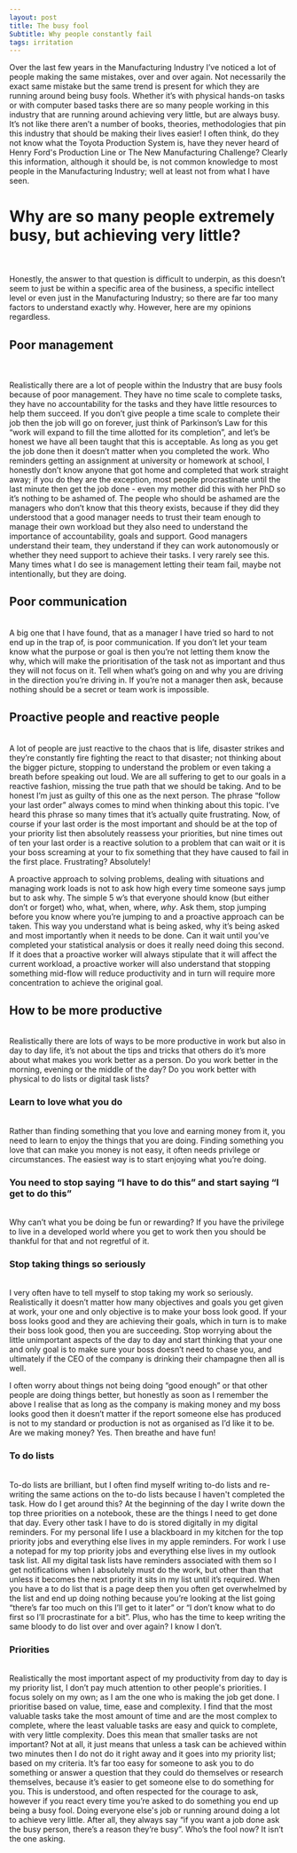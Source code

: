 ```yaml
---
layout: post
title: The busy fool
Subtitle: Why people constantly fail
tags: irritation
---
```


Over the last few years in the Manufacturing Industry I’ve noticed a lot of people making the same mistakes, over and over again. Not necessarily the exact same mistake but the same trend is present for which they are running around being busy fools. Whether it’s with physical hands-on tasks or with computer based tasks there are so many people working in this industry that are running around achieving very little, but are always busy. It’s not like there aren’t a number of books, theories, methodologies that pin this industry that should be making their lives easier! I often think, do they not know what the Toyota Production System is, have they never heard of Henry Ford's Production Line or The New Manufacturing Challenge? Clearly this information, although it should be, is not common knowledge to most people in the Manufacturing Industry; well at least not from what I have seen. 

<h1>Why are so many people extremely busy, but achieving very little?</h1><br>
<br>
Honestly, the answer to that question is difficult to underpin, as this doesn’t seem to just be within a specific area of the business, a specific intellect level or even just in the Manufacturing Industry; so there are far too many factors to understand exactly why. However, here are my opinions regardless.
<br>
<h2>Poor management</h2><br>
<br>
Realistically there are a lot of people within the Industry that are busy fools because of poor management. They have no time scale to complete tasks, they have no accountability for the tasks and they have little resources to help them succeed. If you don’t give people a time scale to complete their job then the job will go on forever, just think of Parkinson’s Law for this “work will expand to fill the time allotted for its completion”, and let’s be honest we have all been taught that this is acceptable. As long as you get the job done then it doesn’t matter when you completed the work. Who reminders getting an assignment at university or homework at school, I honestly don’t know anyone that got home and completed that work straight away; if you do they are the exception, most people procrastinate until the last minute then get the job done - even my mother did this with her PhD so it’s nothing to be ashamed of. The people who should be ashamed are the managers who don’t know that this theory exists, because if they did they understood that a good manager needs to trust their team enough to manage their own workload but they also need to understand the importance of accountability, goals and support. Good managers understand their team, they understand if they can work autonomously or whether they need support to achieve their tasks. I very rarely see this. Many times what I do see is management letting their team fail, maybe not intentionally, but they are doing. 
<br>
<h2>Poor communication</h2>
<br>
A big one that I have found, that as a manager I have tried so hard to not end up in the trap of, is poor communication. If you don’t let your team know what the purpose or goal is then you’re not letting them know the why, which will make the prioritisation of the task not as important and thus they will not focus on it. Tell when what’s going on and why you are driving in the direction you’re driving in. If you’re not a manager then ask, because nothing should be a secret or team work is impossible. 
<br>
<h2>Proactive people and reactive people</h2>
<br>
A lot of people are just reactive to the chaos that is life, disaster strikes and they’re constantly fire fighting the react to that disaster; not thinking about the bigger picture, stopping to understand the problem or even taking a breath before speaking out loud. We are all suffering to get to our goals in a reactive fashion, missing the true path that we should be taking. And to be honest I’m just as guilty of this one as the next person. The phrase “follow your last order” always comes to mind when thinking about this topic. I’ve heard this phrase so many times that it’s actually quite frustrating. Now, of course if your last order is the most important and should be at the top of your priority list then absolutely reassess your priorities, but nine times out of ten your last order is a reactive solution to a problem that can wait or it is your boss screaming at your to fix something that they have caused to fail in the first place. Frustrating? Absolutely! 

A proactive approach to solving problems, dealing with situations and managing work loads is not to ask how high every time someone says jump but to ask why. The simple 5 w’s that everyone should know (but either don’t or forget) who, what, when, where, <i>why</i>. Ask them, stop jumping before you know where you’re jumping to and a proactive approach can be taken. This way you understand what is being asked, why it’s being asked and most importantly when it needs to be done. Can it wait until you’ve completed your statistical analysis or does it really need doing this second. If it does that a proactive worker will always stipulate that it will affect the current workload, a proactive worker will also understand that stopping something mid-flow will reduce productivity and in turn will require more concentration to achieve the original goal. 
<br>
<h2>How to be more productive</h2>
<br>
Realistically there are lots of ways to be more productive in work but also in day to day life, it’s not about the tips and tricks that others do it’s more about what makes you work better as a person. Do you work better in the morning, evening or the middle of the day? Do you work better with physical to do lists or digital task lists? 
<br>
<h3>Learn to love what you do</h3>
<br>
Rather than finding something that you love and earning money from it, you need to learn to enjoy the things that you are doing. Finding something you love that can make you money is not easy, it often needs privilege or circumstances. The easiest way is to start enjoying what you’re doing.

<br>
<h3>You need to stop saying “I have to do this” and start saying “I get to do this” </h3>
<br>
Why can’t what you be doing be fun or rewarding? If you have the privilege to live in a developed world where you get to work then you should be thankful for that and not regretful of it. 

<br>
<h3>Stop taking things so seriously</h3>
<br>
I very often have to tell myself to stop taking my work so seriously. Realistically it doesn’t matter how many objectives and goals you get given at work, your one and only objective is to make your boss look good. If your boss looks good and they are achieving their goals, which in turn is to make their boss look good, then you are succeeding. Stop worrying about the little unimportant aspects of the day to day and start thinking that your one and only goal is to make sure your boss doesn’t need to chase you, and ultimately if the CEO of the company is drinking their champagne then all is well. 

I often worry about things not being doing “good enough” or that other people are doing things better, but honestly as soon as I remember the above I realise that as long as the company is making money and my boss looks good then it doesn’t matter if the report someone else has produced is not to my standard or production is not as organised as I’d like it to be. Are we making money? Yes. Then breathe and have fun! 
<br>
<h3>To do lists</h3>
<br>
To-do lists are brilliant, but I often find myself writing to-do lists and re-writing the same actions on the to-do lists because I haven't completed the task. How do I get around this? At the beginning of the day I write down the top three priorities on a notebook, these are the things I need to get done that day. Every other task I have to do is stored digitally in my digital reminders. For my personal life I use a blackboard in my kitchen for the top priority jobs and everything else lives in my apple reminders. For work I use a notepad for my top priority jobs and everything else lives in my outlook task list. All my digital task lists have reminders associated with them so I get notifications when I absolutely must do the work, but other than that unless it becomes the next priority it sits in my list until it’s required. When you have a to do list that is a page deep then you often get overwhelmed by the list and end up doing nothing because you’re looking at the list going “there’s far too much on this I’ll get to it later” or “I don’t know what to do first so I’ll procrastinate for a bit”. Plus, who has the time to keep writing the same bloody to do list over and over again? I know I don’t. 
<br>
<h3>Priorities</h3>
<br>
Realistically the most important aspect of my productivity from day to day is my priority list, I don’t pay much attention to other people's priorities. I focus solely on my own; as I am the one who is making the job get done. I prioritise based on value, time, ease and complexity. I find that the most valuable tasks take the most amount of time and are the most complex to complete, where the least valuable tasks are easy and quick to complete, with very little complexity. Does this mean that smaller tasks are not important? Not at all, it just means that unless a task can be achieved within two minutes then I do not do it right away and it goes into my priority list; based on my criteria. It’s far too easy for someone to ask you to do something or answer a question that they could do themselves or research themselves, because it’s easier to get someone else to do something for you. This is understood, and often respected for the courage to ask, however if you react every time you’re asked to do something you end up being a busy fool. Doing everyone else's job or running around doing a lot to achieve very little. After all, they always say “if you want a job done ask the busy person, there’s a reason they’re busy”. Who’s the fool now? It isn’t the one asking. 


</font>

